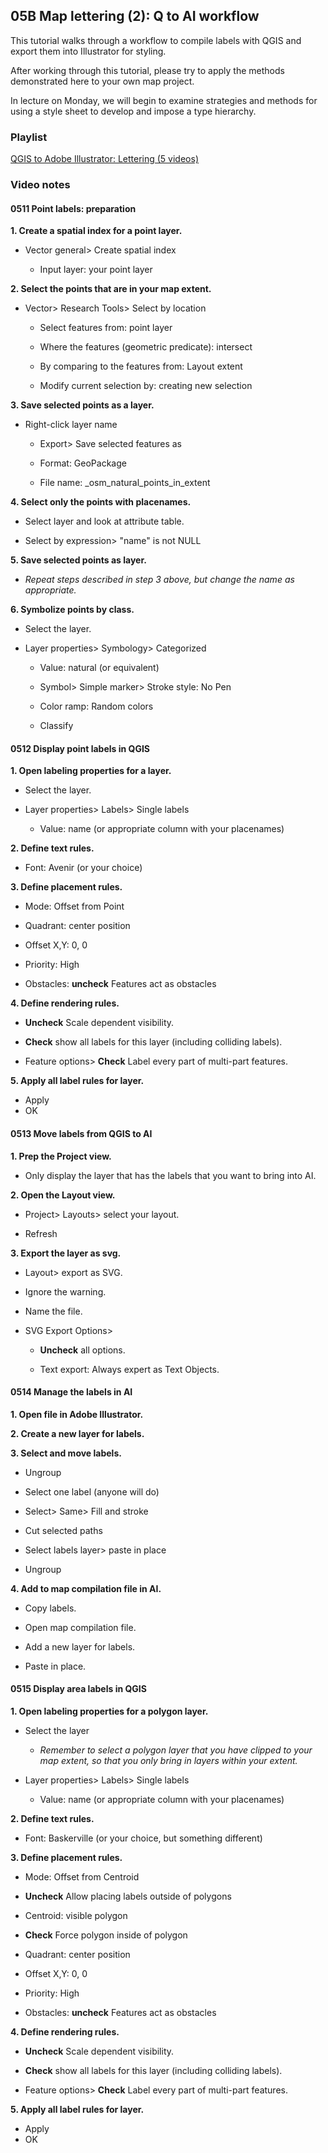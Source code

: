 ## 05B Map lettering (2): Q to AI workflow  

This tutorial walks through a workflow to compile labels with QGIS and export them into Illustrator for styling.  

After working through this tutorial, please try to apply the methods demonstrated here to your own map project.  

In lecture on Monday, we will begin to examine strategies and methods for using a style sheet to  develop and impose a type hierarchy.    

### Playlist  

[QGIS to Adobe Illustrator: Lettering (5 videos)](https://www.youtube.com/playlist?list=PLdXGsLVpvp2rJpWtSxuJpgg2jisZ5-12C)  

### Video notes  

#### 0511 Point labels: preparation    

**1. Create a spatial index for a point layer.**  

  - Vector general> Create spatial index  

    - Input layer: your point layer  

**2. Select the points that are in your map extent.**      

  - Vector> Research Tools> Select by location

    - Select features from: point layer  

    - Where the features (geometric predicate): intersect  

    - By comparing to the features from: Layout extent  

    - Modify current selection by: creating new selection  

**3. Save selected points as a layer.**  

  - Right-click layer name  

     -  Export> Save selected features as  

       -  Format: GeoPackage  
       -  File name: _osm_natural_points_in_extent  

**4. Select only the points with placenames.**  

  - Select layer and look at attribute table.  

  - Select by expression>  "name" is not  NULL  

**5. Save selected points as layer.**

  - _Repeat steps described in step 3 above, but change the name as appropriate._      

**6. Symbolize points by class.**  

  - Select the layer.    

  - Layer properties> Symbology> Categorized  

    - Value: natural (or equivalent)  

    - Symbol> Simple marker> Stroke style: No Pen  

    - Color ramp: Random colors  

    - Classify  

#### 0512 Display point labels in QGIS  

**1. Open labeling properties for a layer.**    

  - Select the layer.  

  - Layer properties> Labels> Single labels  

    - Value: name (or appropriate column with your placenames)  

**2. Define text rules.**  

  - Font: Avenir (or your choice)  

**3. Define placement rules.**  

  - Mode: Offset from Point  

  - Quadrant: center position  

  - Offset X,Y: 0, 0  

  - Priority: High  

  - Obstacles: **uncheck** Features act as obstacles  

**4. Define rendering rules.**  

  - **Uncheck** Scale dependent visibility.   

  - **Check** show all labels for this layer (including colliding labels).  

  - Feature options> **Check** Label every part of multi-part features.  

**5. Apply all label rules for layer.**  

  - Apply  
  - OK  

#### 0513 Move labels from QGIS to AI  

**1. Prep the Project view.**  

  - Only display the layer that has the labels that you want to bring into AI.  

**2. Open the Layout view.**

  - Project> Layouts> select your layout.  

  - Refresh  

**3. Export the layer as svg.**  

  - Layout> export as SVG.  

  - Ignore the warning.  

  - Name the file.  

  - SVG Export Options>

    - **Uncheck** all options.  

    - Text export: Always expert as Text Objects.

#### 0514 Manage the labels in AI  

**1. Open file in Adobe Illustrator.**  

**2. Create a new layer for labels.**  

**3. Select and move labels.**  

  - Ungroup  

  - Select one label (anyone will do)  

  - Select> Same> Fill and stroke  

  - Cut selected paths  

  - Select labels layer> paste in place  

  - Ungroup  

**4. Add to map compilation file in AI.**  

  - Copy labels.  

  - Open map compilation file.  

  - Add a new layer for labels.  

  - Paste in place.    


#### 0515 Display area labels in QGIS  

**1. Open labeling properties for a polygon layer.**  

  - Select the layer  

    - _Remember to select a polygon layer that you have clipped to your map extent, so that you only bring in layers within your extent._      

  - Layer properties> Labels> Single labels  

    - Value: name (or appropriate column with your placenames)    

**2. Define text rules.**  

  - Font: Baskerville (or your choice, but something different)  

**3. Define placement rules.**  

  - Mode: Offset from Centroid    

  - **Uncheck** Allow placing labels outside of polygons  

  - Centroid: visible polygon  

  - **Check** Force polygon inside of polygon  

  - Quadrant: center position  

  - Offset X,Y: 0, 0  

  - Priority: High  

  - Obstacles: **uncheck** Features act as obstacles  

**4. Define rendering rules.**  

  - **Uncheck** Scale dependent visibility.   

  - **Check** show all labels for this layer (including colliding labels).  

  - Feature options> **Check** Label every part of multi-part features.  

**5. Apply all label rules for layer.**  

  - Apply  
  - OK    
